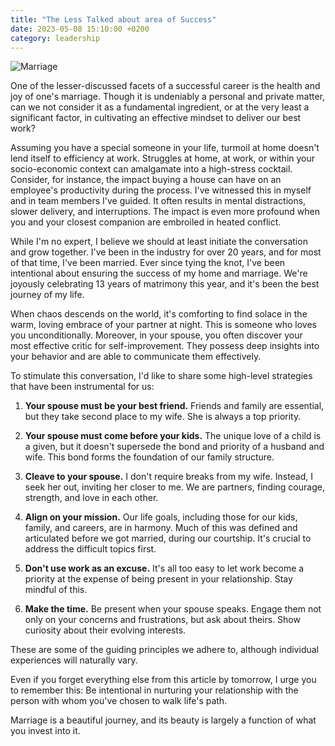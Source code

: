 ```yaml
---
title: "The Less Talked about area of Success"
date: 2023-05-08 15:10:00 +0200
category: leadership
---
```


![Marriage](/images/happymarriage.jpg)

One of the lesser-discussed facets of a successful career is the health and joy of one's marriage. Though it is undeniably a personal and private matter, can we not consider it as a fundamental ingredient, or at the very least a significant factor, in cultivating an effective mindset to deliver our best work? 

Assuming you have a special someone in your life, turmoil at home doesn't lend itself to efficiency at work. Struggles at home, at work, or within your socio-economic context can amalgamate into a high-stress cocktail. Consider, for instance, the impact buying a house can have on an employee's productivity during the process. I've witnessed this in myself and in team members I've guided. It often results in mental distractions, slower delivery, and interruptions. The impact is even more profound when you and your closest companion are embroiled in heated conflict.

While I'm no expert, I believe we should at least initiate the conversation and grow together. I've been in the industry for over 20 years, and for most of that time, I've been married. Ever since tying the knot, I've been intentional about ensuring the success of my home and marriage. We're joyously celebrating 13 years of matrimony this year, and it's been the best journey of my life.

When chaos descends on the world, it's comforting to find solace in the warm, loving embrace of your partner at night. This is someone who loves you unconditionally. Moreover, in your spouse, you often discover your most effective critic for self-improvement. They possess deep insights into your behavior and are able to communicate them effectively.

To stimulate this conversation, I'd like to share some high-level strategies that have been instrumental for us:

1. **Your spouse must be your best friend.** Friends and family are essential, but they take second place to my wife. She is always a top priority.

2. **Your spouse must come before your kids.** The unique love of a child is a given, but it doesn't supersede the bond and priority of a husband and wife. This bond forms the foundation of our family structure.

3. **Cleave to your spouse.** I don't require breaks from my wife. Instead, I seek her out, inviting her closer to me. We are partners, finding courage, strength, and love in each other.

4. **Align on your mission.** Our life goals, including those for our kids, family, and careers, are in harmony. Much of this was defined and articulated before we got married, during our courtship. It's crucial to address the difficult topics first.

5. **Don't use work as an excuse.** It's all too easy to let work become a priority at the expense of being present in your relationship. Stay mindful of this.

6. **Make the time.** Be present when your spouse speaks. Engage them not only on your concerns and frustrations, but ask about theirs. Show curiosity about their evolving interests.

These are some of the guiding principles we adhere to, although individual experiences will naturally vary. 

Even if you forget everything else from this article by tomorrow, I urge you to remember this: Be intentional in nurturing your relationship with the person with whom you've chosen to walk life's path.

Marriage is a beautiful journey, and its beauty is largely a function of what you invest into it.

